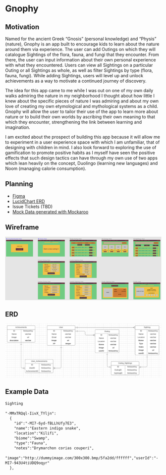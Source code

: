 # Gnophy

## Motivation
Named for the ancient Greek “Gnosis” (personal knowledge) and “Physis” (nature), Gnophy is an app built to encourage kids to learn about the nature around them via experience. The user can add Outings on which they will catalogue Sightings of the flora, fauna, and fungi that they encounter. From there, the user can input information about their own personal experience with what they encountered. Users can view all Sightings on a particular Outing or all Sightings as whole, as well as filter Sightings by type (flora, fauna, fungi). While adding Sightings, users will level up and unlock achievements as a way to motivate a continued journey of discovery.

The idea for this app came to me while I was out on one of my own daily walks admiring the nature in my neighborhood I thought about how little I knew about the specific pieces of nature I was admiring and about my own love of creating my own etymological and mythological systems as a child. Gnophy will allow the user to tailor their use of the app to learn more about nature or to build their own worlds by ascribing their own meaning to that which they encounter, strengthening the link between learning and imagination.

I am excited about the prospect of building this app because it will allow me to experiment in a user experience space with which I am unfamiliar, that of designing with children in mind. I also look forward to exploring the use of gamification to promote positive habits as I myself have seen the positive effects that such design tactics can have through my own use of two apps which lean heavily on the concept, Duolingo (learning new languages) and Noom (managing calorie consumption).

## Planning
- [Figma](https://www.figma.com/file/hWzcLhr02oMvVBbYAX6rwH/GNOPHY?node-id=0%3A1)
- [LucidChart ERD](https://lucid.app/lucidchart/invitations/accept/1b3b35d2-821b-4843-9f39-c1be7ed772eb)
- Issue Tickets (TBD)
- [Mock Data generated with Mockaroo](https://www.mockaroo.com/466f9bc0)

## Wireframe
![Figma](figmaWireframe.png)
## ERD
![LucidChart](lucidchartERD.png)

## Example Data
```
Sighting

"-MMxTRQql-IivX_TYljn":
  {
    "id":"-MI7-6yd-fBLLhUfy7E3",
    "name":"Eastern indigo snake",
    "location":"Kilifi",
    "biome":"Swamp",
    "type":"Fauna",
    "notes":"Drymarchon corias couperi",
    "image":"http://dummyimage.com/300x300.bmp/5fa2dd/ffffff","userId":"-MI7-943U4tiUDQ9oqyr"
  },
```


